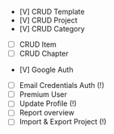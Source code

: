 -   [V] CRUD Template
-   [V] CRUD Project
-   [V] CRUD Category
-   [ ] CRUD Item
-   [ ] CRUD Chapter
-   [V] Google Auth
-   [ ] Email Credentials Auth (!)
-   [ ] Premium User
-   [ ] Update Profile (!)
-   [ ] Report overview
-   [ ] Import & Export Project (!)
